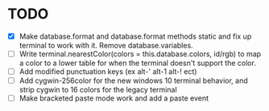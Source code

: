 # TODO

- [x] Make database.format and database.format methods static and fix up terminal to work with it. Remove database.variables.
- [ ] Write terminal.nearestColor(colors = this.database.colors, id/rgb) to map a color to a lower table for when the terminal doesn't support the color.
- [ ] Add modified punctuation keys (ex alt-' alt-1 alt-! ect)
- [ ] Add cygwin-256color for the new windows 10 terminal behavior, and strip cygwin to 16 colors for the legacy terminal
- [ ] Make bracketed paste mode work and add a paste event
